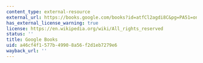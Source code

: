 ```yaml
---
content_type: external-resource
external_url: https://books.google.com/books?id=atfCl2agdi8C&pg=PA51=onepage#v=onepage&q&f=false
has_external_license_warning: true
license: https://en.wikipedia.org/wiki/All_rights_reserved
status: ''
title: Google Books
uid: a46cf4f1-577b-4990-8a56-f2d1eb7279e6
wayback_url: ''
---
```

